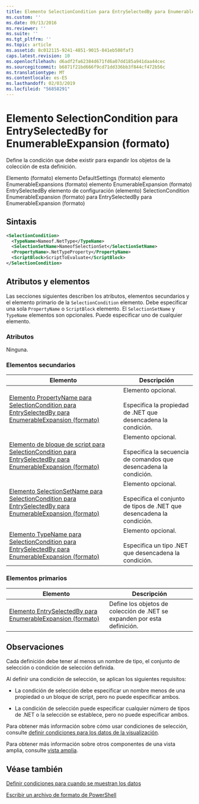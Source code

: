 ```yaml
---
title: Elemento SelectionCondition para EntrySelectedBy para EnumerableExpansion (formato) | Microsoft Docs
ms.custom: ''
ms.date: 09/13/2016
ms.reviewer: ''
ms.suite: ''
ms.tgt_pltfrm: ''
ms.topic: article
ms.assetid: 8c012115-9241-4851-9015-841eb508faf3
caps.latest.revision: 10
ms.openlocfilehash: d6adf2fa62384d671fd6a07dd185a941daa44cec
ms.sourcegitcommit: b6871f21bd666f9cd71dd336bb3f844cf472b56c
ms.translationtype: MT
ms.contentlocale: es-ES
ms.lasthandoff: 02/03/2019
ms.locfileid: "56858291"
---
```

# <a name="selectioncondition-element-for-entryselectedby-for-enumerableexpansion-format"></a>Elemento SelectionCondition para EntrySelectedBy for EnumerableExpansion (formato)

Define la condición que debe existir para expandir los objetos de la colección de esta definición.

Elemento (formato) elemento DefaultSettings (formato) elemento EnumerableExpansions (formato) elemento EnumerableExpansion (formato) EntrySelectedBy elemento de configuración (elemento) SelectionCondition EnumerableExpansion (formato) para EntrySelectedBy para EnumerableExpansion (formato)

## <a name="syntax"></a>Sintaxis

```xml
<SelectionCondition>
  <TypeName>Nameof.NetType</TypeName>
  <SelectionSetName>NameofSelectionSet</SelectionSetName>
  <PropertyName>.NetTypeProperty</PropertyName>
  <ScriptBlock>ScriptToEvaluate</ScriptBlock>
</SelectionCondition>
```

## <a name="attributes-and-elements"></a>Atributos y elementos

Las secciones siguientes describen los atributos, elementos secundarios y el elemento primario de la `SelectionCondition` elemento. Debe especificar una sola `PropertyName` o `ScriptBlock` elemento. El `SelectionSetName` y `TypeName` elementos son opcionales. Puede especificar uno de cualquier elemento.

### <a name="attributes"></a>Atributos

Ninguna.

### <a name="child-elements"></a>Elementos secundarios

|Elemento|Descripción|
|-------------|-----------------|
|[Elemento PropertyName para SelectionCondition para EntrySelectedBy para EnumerableExpansion (formato)](./propertyname-element-for-selectioncondition-for-entryselectedby-for-enumerableexpansion-format.md)|Elemento opcional.<br /><br /> Especifica la propiedad de .NET que desencadena la condición.|
|[Elemento de bloque de script para SelectionCondition para EntrySelectedBy para EnumerableExpansion (formato)](./scriptblock-element-for-selectioncondition-for-entryselectedby-for-enumerableexpansion-format.md)|Elemento opcional.<br /><br /> Especifica la secuencia de comandos que desencadena la condición.|
|[Elemento SelectionSetName para SelectionCondition para EntrySelectedBy para EnumerableExpansion (formato)](./selectionsetname-element-for-selectioncondition-for-entryselectedby-for-enumerableexpansion-format.md)|Elemento opcional.<br /><br /> Especifica el conjunto de tipos de .NET que desencadena la condición.|
|[Elemento TypeName para SelectionCondition para EntrySelectedBy para EnumerableExpansion (formato)](./typename-element-for-selectioncondition-for-entryselectedby-for-enumerableexpansion-format.md)|Elemento opcional.<br /><br /> Especifica un tipo .NET que desencadena la condición.|

### <a name="parent-elements"></a>Elementos primarios

|Elemento|Descripción|
|-------------|-----------------|
|[Elemento EntrySelectedBy para EnumerableExpansion (formato)](./entryselectedby-element-for-enumerableexpansion-format.md)|Define los objetos de colección de .NET se expanden por esta definición.|

## <a name="remarks"></a>Observaciones

Cada definición debe tener al menos un nombre de tipo, el conjunto de selección o condición de selección definida.

Al definir una condición de selección, se aplican los siguientes requisitos:

- La condición de selección debe especificar un nombre menos de una propiedad o un bloque de script, pero no puede especificar ambos.

- La condición de selección puede especificar cualquier número de tipos de .NET o la selección se establece, pero no puede especificar ambos.

Para obtener más información sobre cómo usar condiciones de selección, consulte [definir condiciones para los datos de la visualización](./defining-conditions-for-displaying-data.md).

Para obtener más información sobre otros componentes de una vista amplia, consulte [vista amplia](./creating-a-wide-view.md).

## <a name="see-also"></a>Véase también

[Definir condiciones para cuando se muestran los datos](./defining-conditions-for-displaying-data.md)

[Escribir un archivo de formato de PowerShell](./writing-a-powershell-formatting-file.md)
